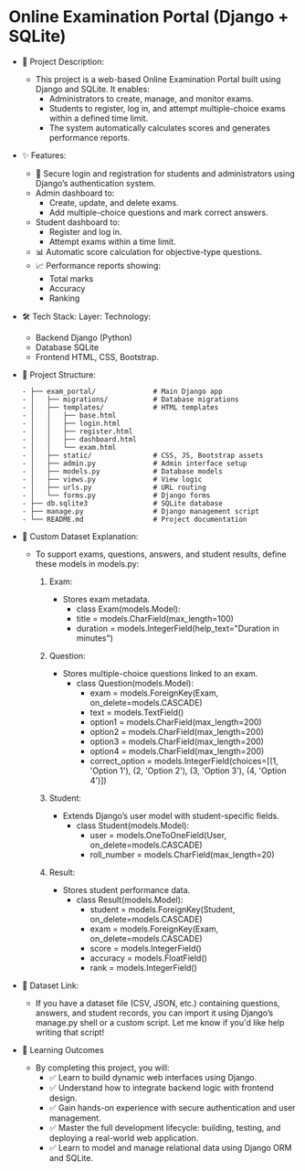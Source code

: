 # Online Examination Portal (Django + SQLite)

- 📌 Project Description:
  - This project is a web-based Online Examination Portal built using Django and SQLite. It enables:
    - Administrators to create, manage, and monitor exams.
    - Students to register, log in, and attempt multiple-choice exams within a defined time limit.
    - The system automatically calculates scores and generates performance reports.

- ✨ Features:
    - 🔐 Secure login and registration for students and administrators using Django’s authentication system.
    -  Admin dashboard to:
       - Create, update, and delete exams.
       - Add multiple-choice questions and mark correct answers.
    -  Student dashboard to:
       - Register and log in.
       - Attempt exams within a time limit.
    - 📊 Automatic score calculation for objective-type questions.
    - 📈 Performance reports showing:
       - Total marks
       - Accuracy
       - Ranking

- 🛠️ Tech Stack:
       Layer:     	    Technology:
    - Backend         	Django (Python)
    - Database	        SQLite
    - Frontend	        HTML, CSS, Bootstrap.

- 📁 Project Structure:
    
      - ├── exam_portal/              # Main Django app
      - │   ├── migrations/           # Database migrations
      - │   ├── templates/            # HTML templates
      - │   │   ├── base.html
      - │   │   ├── login.html
      - │   │   ├── register.html
      - │   │   ├── dashboard.html
      - │   │   └── exam.html
      - │   ├── static/               # CSS, JS, Bootstrap assets
      - │   ├── admin.py              # Admin interface setup
      - │   ├── models.py             # Database models
      - │   ├── views.py              # View logic
      - │   ├── urls.py               # URL routing
      - │   └── forms.py              # Django forms
      - ├── db.sqlite3                # SQLite database
      - ├── manage.py                 # Django management script
      - └── README.md                 # Project documentation

- 🧩 Custom Dataset Explanation:
     - To support exams, questions, answers, and student results, define these models in models.py:
        1. Exam:
           - Stores exam metadata.
             - class Exam(models.Model):
             - title = models.CharField(max_length=100)
             - duration = models.IntegerField(help_text="Duration in minutes")
              
        2. Question:
           - Stores multiple-choice questions linked to an exam.
             - class Question(models.Model):
               - exam = models.ForeignKey(Exam, on_delete=models.CASCADE)
               - text = models.TextField()
               - option1 = models.CharField(max_length=200)
               - option2 = models.CharField(max_length=200)
               - option3 = models.CharField(max_length=200)
               - option4 = models.CharField(max_length=200)
               - correct_option = models.IntegerField(choices=[(1, 'Option 1'), (2, 'Option 2'), (3, 'Option 3'), (4, 'Option 4')])

        3. Student:
           - Extends Django’s user model with student-specific fields.
             - class Student(models.Model):
               - user = models.OneToOneField(User, on_delete=models.CASCADE)
               - roll_number = models.CharField(max_length=20)

        4. Result:
           - Stores student performance data.
             - class Result(models.Model):
               - student = models.ForeignKey(Student, on_delete=models.CASCADE)
               - exam = models.ForeignKey(Exam, on_delete=models.CASCADE)
               - score = models.IntegerField()
               - accuracy = models.FloatField()
               - rank = models.IntegerField()

- 🔗 Dataset Link:
     - If you have a dataset file (CSV, JSON, etc.) containing questions, answers, and student records, you can import it using Django’s manage.py shell or a custom script. Let me know if you'd like help writing that script!

- 🎯 Learning Outcomes
     - By completing this project, you will:
       - ✅ Learn to build dynamic web interfaces using Django.
       - ✅ Understand how to integrate backend logic with frontend design.
       - ✅ Gain hands-on experience with secure authentication and user management.
       - ✅ Master the full development lifecycle: building, testing, and deploying a real-world web application.
       - ✅ Learn to model and manage relational data using Django ORM and SQLite.
        
